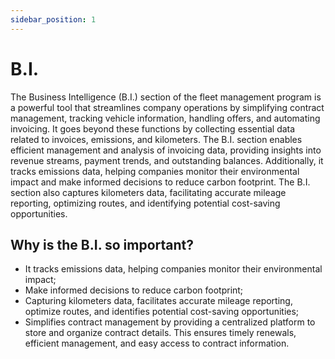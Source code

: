 ```yaml
---
sidebar_position: 1
---
```


# B.I.

The Business Intelligence (B.I.) section of the fleet management program is a powerful tool that streamlines company operations by simplifying contract management, tracking vehicle information, handling offers, and automating invoicing. It goes beyond these functions by collecting essential data related to invoices, emissions, and kilometers. The B.I. section enables efficient management and analysis of invoicing data, providing insights into revenue streams, payment trends, and outstanding balances. Additionally, it tracks emissions data, helping companies monitor their environmental impact and make informed decisions to reduce carbon footprint. The B.I. section also captures kilometers data, facilitating accurate mileage reporting, optimizing routes, and identifying potential cost-saving opportunities.

## Why is the B.I. so important?

- It tracks emissions data, helping companies monitor their environmental impact;
- Make informed decisions to reduce carbon footprint;
- Capturing kilometers data, facilitates accurate mileage reporting, optimize routes, and identifies potential cost-saving opportunities;
- Simplifies contract management by providing a centralized platform to store and organize contract details. This ensures timely renewals, efficient management, and easy access to contract information.